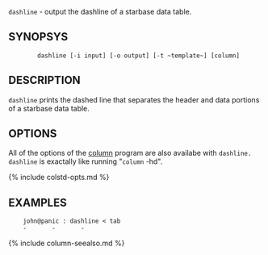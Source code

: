 

`dashline` - output the dashline of a starbase data table.

SYNOPSYS
--------

```
        dashline [-i input] [-o output] [-t ~template~] [column]
```

DESCRIPTION
-----------

`dashline` prints the dashed line that separates the header and data portions
of a starbase data table.
 
OPTIONS
-------

All of the options of the [column](column.html) program are also availabe with `dashline.`
`dashline` is exactally like running "`column` -hd".

{% include colstd-opts.md %}

EXAMPLES
--------

```
    john@panic : dashline < tab
    -       -       -
```

{% include column-seealso.md %}

